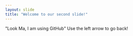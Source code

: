 ```yaml
---
layout: slide
title: "Welcome to our second slide!"
---
```

"Look Ma, I am using GitHub"
Use the left arrow to go back!

